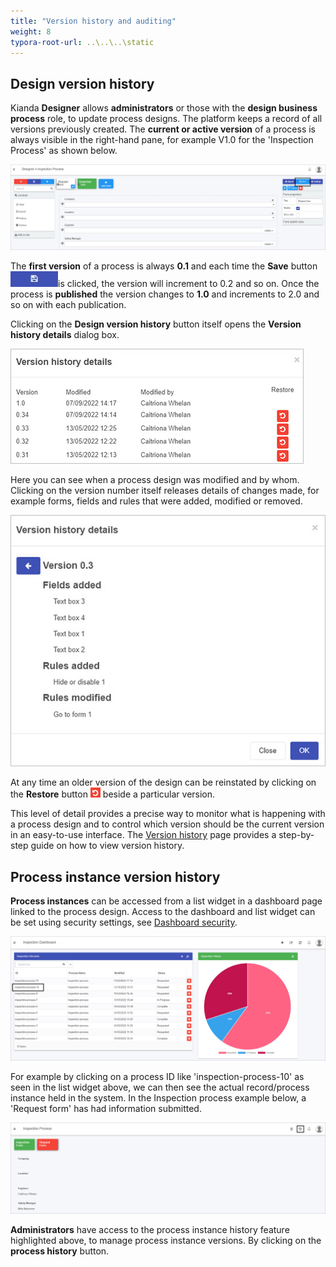 ```yaml
---
title: "Version history and auditing"
weight: 8
typora-root-url: ..\..\..\static
---
```


## Design version history

Kianda **Designer** allows **administrators** or those with the **design business process** role, to update process designs. The platform keeps a record of all versions previously created. The **current or active version** of a process is always visible in the right-hand pane, for example V1.0 for the 'Inspection Process' as shown below.

![Process version history](/images/published-version.jpg)

The **first version** of a process is always **0.1** and each time the **Save** button ![Save button](/images/saveprocess.png)is clicked, the version will increment to 0.2 and so on. Once the process is **published** the version changes to **1.0** and increments to 2.0 and so on with each publication. 

Clicking on the **Design version history** button itself opens the **Version history details** dialog box. 

![Version history details example](/images/version-history-details-eg.jpg)

Here you can see when a process design was modified and by whom. Clicking on the version number itself releases details of changes made, for example forms, fields and rules that were added,  modified or removed.

![Version history details example](/images/version-history-details-example.jpg)

At any time an older version of the design can be reinstated by clicking on the **Restore** button ![Restore button](/images/restore.png) beside a particular version.

This level of detail provides a precise way to monitor what is happening with a process design and to control which version should be the current version in an easy-to-use interface. The [Version history](/docs/platform/application-designer/designer/version-history/) page provides a step-by-step guide on how to view version history. 

## Process instance version history

**Process instances** can be accessed from a list widget in a dashboard page linked to the process design. Access to the dashboard and list widget can be set using security settings, see [Dashboard security](/docs/security/process-level-security/#dashboard-security).

![Process instance example](/images/process-instance-example.jpg)

For example by clicking on a process ID like 'inspection-process-10' as seen in the list widget above, we can then see the actual record/process instance held in the system. In the Inspection process example below, a 'Request form' has had information submitted.

![Process instance view](/../content/docs/process-instance-view.jpg)

**Administrators** have access to the process instance history feature highlighted above, to manage process instance versions. By clicking on the **process history** button. 
